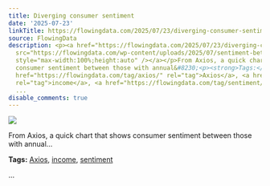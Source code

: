 ```yaml
---
title: Diverging consumer sentiment
date: '2025-07-23'
linkTitle: https://flowingdata.com/2025/07/23/diverging-consumer-sentiment/
source: FlowingData
description: <p><a href="https://flowingdata.com/2025/07/23/diverging-consumer-sentiment/"><img
  src="https://flowingdata.com/wp-content/uploads/2025/07/sentiment-between-income-groups-axios-750x607.png"
  style="max-width:100%;height:auto" /></a></p>From Axios, a quick chart that shows
  consumer sentiment between those with annual&#8230;<p><strong>Tags:</strong> <a
  href="https://flowingdata.com/tag/axios/" rel="tag">Axios</a>, <a href="https://flowingdata.com/tag/income/"
  rel="tag">income</a>, <a href="https://flowingdata.com/tag/sentiment/" rel="tag">sentiment</a></p>
  ...
disable_comments: true
---
```

<p><a href="https://flowingdata.com/2025/07/23/diverging-consumer-sentiment/"><img src="https://flowingdata.com/wp-content/uploads/2025/07/sentiment-between-income-groups-axios-750x607.png" style="max-width:100%;height:auto" /></a></p>From Axios, a quick chart that shows consumer sentiment between those with annual&#8230;<p><strong>Tags:</strong> <a href="https://flowingdata.com/tag/axios/" rel="tag">Axios</a>, <a href="https://flowingdata.com/tag/income/" rel="tag">income</a>, <a href="https://flowingdata.com/tag/sentiment/" rel="tag">sentiment</a></p> ...